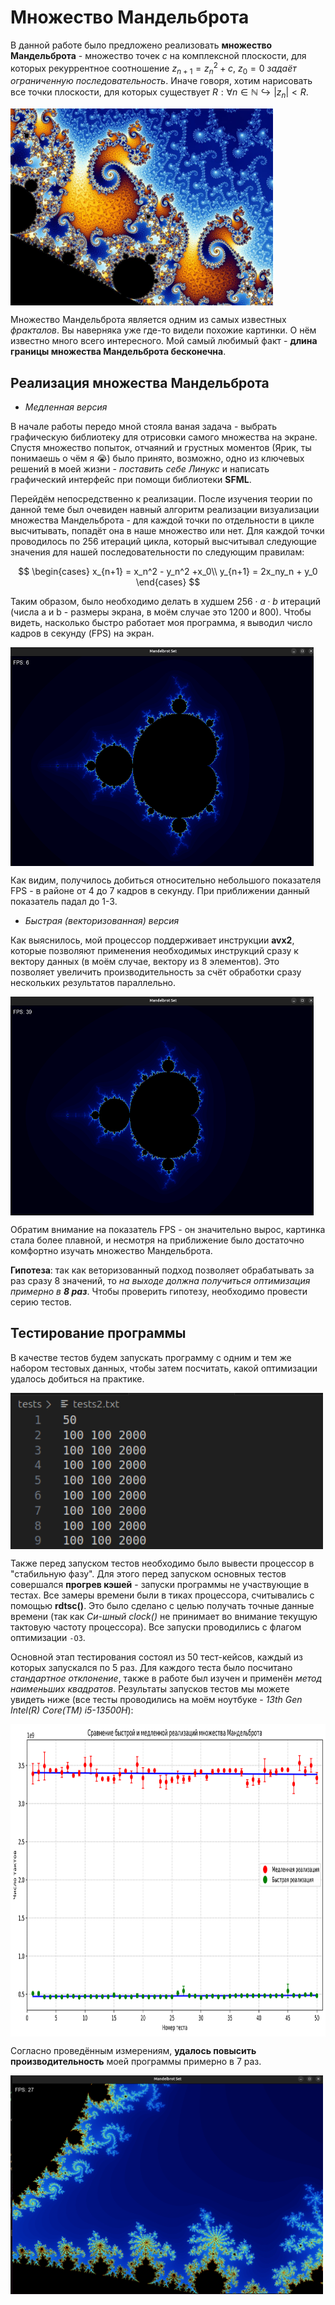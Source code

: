 # **Множество Мандельброта**

В данной работе было предложено реализовать **множество Мандельброта** - множество точек $c$ на комплексной плоскости, для которых рекуррентное соотношение $z_{n+1} = z_n^2 + c$, $z_0 = 0$ *задаёт ограниченную последовательность*. Иначе говоря, хотим нарисовать все точки плоскости, для которых существует $R: \forall n \in \mathbb{N} \hookrightarrow |z_n| < R$.

<img align="center" width="420" height="315" src="img/img1.jpg">

Множество Мандельброта является одним из самых известных *фракталов*. Вы наверняка уже где-то видели похожие картинки. О нём известно много всего интересного. Мой самый любимый факт - **длина границы множества Мандельброта бесконечна**.

## Реализация множества Мандельброта

* *Медленная версия*

В начале работы передо мной стояла ваная задача - выбрать графическую библиотеку для отрисовки самого множества на экране. Спустя множество попыток, отчаяний и грустных моментов (Ярик, ты понимаешь о чём я 😭) было принято, возможно, одно из ключевых решений в моей жизни - *поставить себе Линукс* и написать графический интерфейс при помощи библиотеки **SFML**.

Перейдём непосредственно к реализации. После изучения теории по данной теме был очевиден навный алгоритм реализации визуализации множества Мандельброта - для каждой точки по отдельности в цикле высчитывать, попадёт она в наше множество или нет. Для каждой точки проводилось по 256 итераций цикла, который высчитывал следующие значения для нашей последовательности по следующим правилам:

$$
 \begin{cases}
   x_{n+1} = x_n^2 - y_n^2 +x_0\\
   y_{n+1} = 2x_ny_n + y_0
 \end{cases}
$$

Таким образом, было необходимо делать в худшем $256 \cdot a \cdot b$ итераций (числа a и b - размеры экрана, в моём случае это 1200 и 800). Чтобы видеть, насколько быстро работает моя программа, я выводил число кадров в секунду (FPS) на экран.

<img align="center" width="485" height="350" src="img/slow.png">

Как видим, получилось добиться относительно небольшого показателя FPS - в районе от 4 до 7 кадров в секунду. При приближении данный показатель падал до 1-3.

* *Быстрая (векторизованная) версия*

Как выяснилось, мой процессор поддерживает инструкции **avx2**, которые позволяют применения необходимых инструкций сразу к вектору данных (в моём случае, вектору из 8 элементов). Это позволяет увеличить производительность за счёт обработки сразу нескольких результатов параллельно.

<img align="center" width="485" height="350" src="img/fast.png">

Обратим внимание на показатель FPS - он значительно вырос, картинка стала более плавной, и несмотря на приближение было достаточно комфортно изучать множество Мандельброта.

**Гипотеза**: так как веторизованный подход позволяет обрабатывать за раз сразу 8 значений, то *на выходе должна получиться оптимизация примерно в **8 раз***. Чтобы проверить гипотезу, необходимо провести серию тестов.

## Тестирование программы

В качестве тестов будем запускать программу с одним и тем же набором тестовых данных, чтобы затем посчитать, какой оптимизации удалось добиться на практике.

<img align="center" width="500" height="250" src="img/test.png">

Также перед запуском тестов необходимо было вывести процессор в "стабильную фазу". Для этого перед запуском основных тестов совершался **прогрев кэшей** - запуски программы не участвующие в тестах. Все замеры времени  были в тиках процессора, считывались с помощью **rdtsc()**. Это было сделано с целью получать точные данные времени (так как *Си-шный clock()* не принимает во внимание текущую тактовую частоту процессора). Все запуски проводились с флагом оптимизации `-O3`.

Основной этап тестирования состоял из 50 тест-кейсов, каждый из которых запускался по 5 раз. Для каждого теста было посчитано *стандартное отклонение*, также в работе был изучен и применён *метод наименьших квадратов*. Результаты запусков тестов мы можете увидеть ниже (все тесты проводились на моём ноутбуке - *13th Gen Intel(R) Core(TM) i5-13500H*):

<img align="center" width="700" height="500" src="img/results.svg">

Согласно проведённым измерениям, **удалось повысить производительность** моей программы примерно в $7$ раз.

<img align="center" width="500" height="350" src="img/example.png">